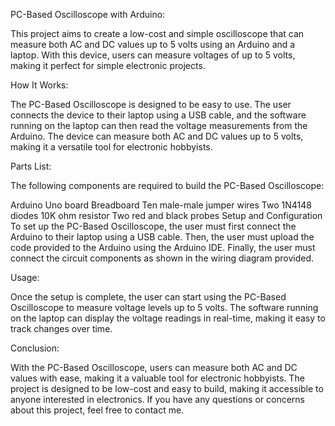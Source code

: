PC-Based Oscilloscope with Arduino:

This project aims to create a low-cost and simple oscilloscope that can measure both AC and DC values up to 5 volts using an Arduino and a laptop. With this device, users can measure voltages of up to 5 volts, making it perfect for simple electronic projects.

How It Works:

The PC-Based Oscilloscope is designed to be easy to use. The user connects the device to their laptop using a USB cable, and the software running on the laptop can then read the voltage measurements from the Arduino. The device can measure both AC and DC values up to 5 volts, making it a versatile tool for electronic hobbyists.

Parts List:

The following components are required to build the PC-Based Oscilloscope:

Arduino Uno board
Breadboard
Ten male-male jumper wires
Two 1N4148 diodes
10K ohm resistor
Two red and black probes
Setup and Configuration
To set up the PC-Based Oscilloscope, the user must first connect the Arduino to their laptop using a USB cable. Then, the user must upload the code provided to the Arduino using the Arduino IDE. Finally, the user must connect the circuit components as shown in the wiring diagram provided.

Usage:

Once the setup is complete, the user can start using the PC-Based Oscilloscope to measure voltage levels up to 5 volts. The software running on the laptop can display the voltage readings in real-time, making it easy to track changes over time.

Conclusion:

With the PC-Based Oscilloscope, users can measure both AC and DC values with ease, making it a valuable tool for electronic hobbyists. The project is designed to be low-cost and easy to build, making it accessible to anyone interested in electronics. If you have any questions or concerns about this project, feel free to contact me.
